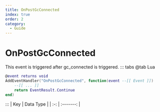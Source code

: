 ```yaml
---
title: OnPostGcConnected
index: true
order: 2
category:
  - Guide
---
```


# OnPostGcConnected
This event is triggered after gc_connected is triggered.
::: tabs
@tab Lua
```lua
@event returns void
AddEventHandler("OnPostGcConnected", function(event --[[ Event ]])
    --[[ ... ]]
    return EventResult.Continue
end)
```

:::
| Key | Data Type |
| :-: | :-------: |